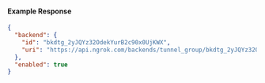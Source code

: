 <!-- Code generated for API Clients. DO NOT EDIT. -->

#### Example Response

```json
{
  "backend": {
    "id": "bkdtg_2yJQYz32OdekYurB2c90x0UjKWX",
    "uri": "https://api.ngrok.com/backends/tunnel_group/bkdtg_2yJQYz32OdekYurB2c90x0UjKWX"
  },
  "enabled": true
}
```
